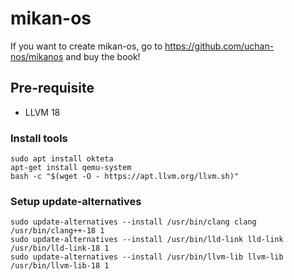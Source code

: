 # mikan-os

If you want to create mikan-os, go to https://github.com/uchan-nos/mikanos and buy the book!

## Pre-requisite

- LLVM 18

### Install tools

```
sudo apt install okteta
apt-get install qemu-system
bash -c "$(wget -O - https://apt.llvm.org/llvm.sh)"
```

### Setup update-alternatives

```
sudo update-alternatives --install /usr/bin/clang clang /usr/bin/clang++-18 1
sudo update-alternatives --install /usr/bin/lld-link lld-link /usr/bin/lld-link-18 1
sudo update-alternatives --install /usr/bin/llvm-lib llvm-lib /usr/bin/llvm-lib-18 1
```
